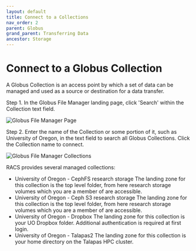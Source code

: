 ```yaml
---
layout: default
title: Connect to a Collections
nav_order: 2
parent: Globus
grand_parent: Transferring Data
ancestor: Storage
---
```


# Connect to a Globus Collection

A Globus Collection is an access point by which a set of data can be managed and used as a source or destination for a data transfer.

Step 1. In the Globus File Manager landing page, click 'Search' within the Collection text field.

![Globus File Manager Page](../../../../../assets/images/globus_default_filemanager.png)

Step 2. Enter the name of the Collection or some portion of it, such as University of Oregon, in the text field to search all Globus Collections. Click the Collection name to connect.

![Globus File Manager Collections](../../../../../assets/images/globus_filemanager_collection_search.png)

RACS provides several managed collections:

* University of Oregon - CephFS research storage
The landing zone for this collection is the top level folder, from here research storage volumes which you are a member of are accessible.
* University of Oregon - Ceph S3 research storage
The landing zone for this collection is the top level folder, from here research storage volumes which you are a member of are accessible.
* University of Oregon - Dropbox
The landing zone for this collection is your UO Dropbox folder. Additional authentication is required at first login.
* University of Oregon - Talapas2
The landing zone for this collection is your home directory on the Talapas HPC cluster.
